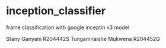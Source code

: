 # inception_classifier
 frame classification with google inceptin v3 model


Stany Ganyani R204442S
Tungamiraishe Mukwena R204452G